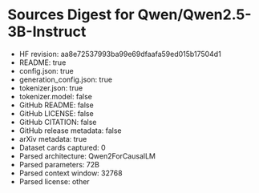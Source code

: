 # Sources Digest for Qwen/Qwen2.5-3B-Instruct
- HF revision: aa8e72537993ba99e69dfaafa59ed015b17504d1
- README: true
- config.json: true
- generation_config.json: true
- tokenizer.json: true
- tokenizer.model: false
- GitHub README: false
- GitHub LICENSE: false
- GitHub CITATION: false
- GitHub release metadata: false
- arXiv metadata: true
- Dataset cards captured: 0
- Parsed architecture: Qwen2ForCausalLM
- Parsed parameters: 72B
- Parsed context window: 32768
- Parsed license: other
